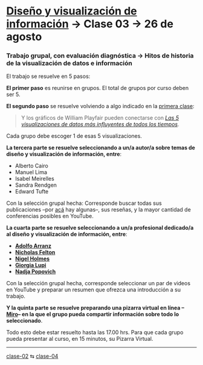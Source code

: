 # [Diseño y visualización de información](https://github.com/profesorfaco/troncal) → Clase 03 → 26 de agosto

### Trabajo grupal, con evaluación diagnóstica → Hitos de historia de la visualización de datos e información

El trabajo se resuelve en 5 pasos:

**El primer paso** es reunirse en grupos. El total de grupos por curso deben ser 5. 

**El segundo paso** se resuelve volviendo a algo indicado en la [primera clase](https://github.com/profesorfaco/troncal/tree/main/clase-01): 

> Y los gráficos de William Playfair pueden conectarse con [*Las 5 visualizaciones de datos más influyentes de todos los tiempos*](https://www.tableau.com/es-es/learn/whitepapers/5-most-influential-visualizations).

Cada grupo debe escoger 1 de esas 5 visualizaciones.

**La tercera parte se resuelve seleccionando a un/a autor/a sobre temas de diseño y visualización de información, entre**:

- Alberto Cairo
- Manuel Lima
- Isabel Meirelles
- Sandra Rendgen
- Edward Tufte

Con la selección grupal hecha: Corresponde buscar todas sus publicaciones –por [acá](https://www.visualcinnamon.com/resources/learning-data-visualization/books/) hay algunas–, sus reseñas, y la mayor cantidad de conferencias posibles en YouTube.

**La cuarta parte se resuelve seleccionando a un/a profesional dedicado/a al diseño y visualización de información, entre**:

- [**Adolfo Arranz**](https://www.perdigallos.com/)
- [**Nicholas Felton**](https://feltron.com/)
- [**Nigel Holmes**](https://nigelholmes.com/)
- [**Giorgia Lupi**](https://giorgialupi.com/)
- [**Nadja Popovich**](https://nadjapopovich.com/)

Con la selección grupal hecha, corresponde seleccionar un par de videos en YouTube y preparar un resumen que ofrezca una introducción a su trabajo.

**Y la quinta parte se resuelve preparando una pizarra virtual en línea –[Miro](https://miro.com/es/pizarra-virtual/)– en la que el grupo pueda compartir información sobre todo lo seleccionado**.

Todo esto debe estar resuelto hasta las 17.00 hrs. Para que cada grupo pueda presentar al curso, en 15 minutos, su Pizarra Virtual.

_ _ _ _ 

[clase-02](https://github.com/profesorfaco/troncal/blob/main/clase-02/README.md) ⇆ [clase-04](https://github.com/profesorfaco/troncal/blob/main/clase-04/README.md)
